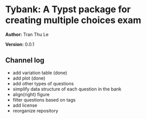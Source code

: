 # Tybank: A Typst package for creating multiple choices exam 

**Author:** Tran Thu Le 

**Version:** 0.0.1 


## Channel log 

- add variation table (done)
- add plot (done)
- add other types of questions 
- simplify data structure of each question in the bank 
- align(right) figure 
- filter questions based on tags 
- add license 
- reorganize repository
